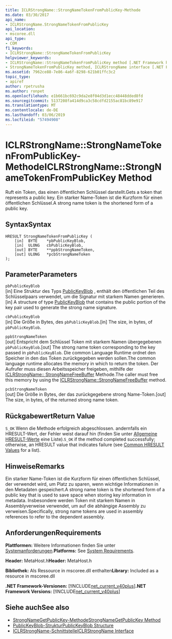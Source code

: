 ```yaml
---
title: ICLRStrongName::StrongNameTokenFromPublicKey-Methode
ms.date: 03/30/2017
api_name:
- ICLRStrongName.StrongNameTokenFromPublicKey
api_location:
- mscoree.dll
api_type:
- COM
f1_keywords:
- ICLRStrongName::StrongNameTokenFromPublicKey
helpviewer_keywords:
- ICLRStrongName::StrongNameTokenFromPublicKey method [.NET Framework hosting]
- StrongNameTokenFromPublicKey method, ICLRStrongName interface [.NET Framework hosting]
ms.assetid: 7962ce88-7e86-4a6f-8298-621b01ffc3c2
topic_type:
- apiref
author: rpetrusha
ms.author: ronpet
ms.openlocfilehash: e1b661bc692c9da2e8f04d3d1ecc48448dded8fd
ms.sourcegitcommit: 5137208fa414d9ca3c58cdfd2155ac81bc89e917
ms.translationtype: MT
ms.contentlocale: de-DE
ms.lasthandoff: 03/06/2019
ms.locfileid: "57494908"
---
```

# <a name="iclrstrongnamestrongnametokenfrompublickey-method"></a><span data-ttu-id="587df-102">ICLRStrongName::StrongNameTokenFromPublicKey-Methode</span><span class="sxs-lookup"><span data-stu-id="587df-102">ICLRStrongName::StrongNameTokenFromPublicKey Method</span></span>
<span data-ttu-id="587df-103">Ruft ein Token, das einen öffentlichen Schlüssel darstellt.</span><span class="sxs-lookup"><span data-stu-id="587df-103">Gets a token that represents a public key.</span></span> <span data-ttu-id="587df-104">Ein starker Name-Token ist die Kurzform für einen öffentlichen Schlüssel.</span><span class="sxs-lookup"><span data-stu-id="587df-104">A strong name token is the shortened form of a public key.</span></span>  
  
## <a name="syntax"></a><span data-ttu-id="587df-105">Syntax</span><span class="sxs-lookup"><span data-stu-id="587df-105">Syntax</span></span>  
  
```  
HRESULT StrongNameTokenFromPublicKey (   
    [in]  BYTE    *pbPublicKeyBlob,  
    [in]  ULONG   cbPublicKeyBlob,  
    [out] BYTE    **ppbStrongNameToken,  
    [out] ULONG   *pcbStrongNameToken  
);  
```  
  
## <a name="parameters"></a><span data-ttu-id="587df-106">Parameter</span><span class="sxs-lookup"><span data-stu-id="587df-106">Parameters</span></span>  
 `pbPublicKeyBlob`  
 <span data-ttu-id="587df-107">[in] Eine Struktur des Typs [PublicKeyBlob](../../../../docs/framework/unmanaged-api/strong-naming/publickeyblob-structure.md) , enthält den öffentlichen Teil des Schlüsselpaars verwendet, um die Signatur mit starkem Namen generieren.</span><span class="sxs-lookup"><span data-stu-id="587df-107">[in] A structure of type [PublicKeyBlob](../../../../docs/framework/unmanaged-api/strong-naming/publickeyblob-structure.md) that contains the public portion of the key pair used to generate the strong name signature.</span></span>  
  
 `cbPublicKeyBlob`  
 <span data-ttu-id="587df-108">[in] Die Größe in Bytes, des `pbPublicKeyBlob`.</span><span class="sxs-lookup"><span data-stu-id="587df-108">[in] The size, in bytes, of `pbPublicKeyBlob`.</span></span>  
  
 `ppbStrongNameToken`  
 <span data-ttu-id="587df-109">[out] Entspricht dem Schlüssel Token mit starkem Namen übergegebenen `pbPublicKeyBlob`.</span><span class="sxs-lookup"><span data-stu-id="587df-109">[out] The strong name token corresponding to the key passed in `pbPublicKeyBlob`.</span></span> <span data-ttu-id="587df-110">Die common Language Runtime ordnet den Speicher in den das Token zurückgegeben werden sollen.</span><span class="sxs-lookup"><span data-stu-id="587df-110">The common language runtime allocates the memory in which to return the token.</span></span> <span data-ttu-id="587df-111">Der Aufrufer muss diesen Arbeitsspeicher freigeben, mithilfe der [ICLRStrongName:: StrongNameFreeBuffer](../../../../docs/framework/unmanaged-api/hosting/iclrstrongname-strongnamefreebuffer-method.md) Methode.</span><span class="sxs-lookup"><span data-stu-id="587df-111">The caller must free this memory by using the [ICLRStrongName::StrongNameFreeBuffer](../../../../docs/framework/unmanaged-api/hosting/iclrstrongname-strongnamefreebuffer-method.md) method.</span></span>  
  
 `pcbStrongNameToken`  
 <span data-ttu-id="587df-112">[out] Die Größe in Bytes, der das zurückgegebene strong Name-Token.</span><span class="sxs-lookup"><span data-stu-id="587df-112">[out] The size, in bytes, of the returned strong name token.</span></span>  
  
## <a name="return-value"></a><span data-ttu-id="587df-113">Rückgabewert</span><span class="sxs-lookup"><span data-stu-id="587df-113">Return Value</span></span>  
 <span data-ttu-id="587df-114">`S_OK` Wenn die Methode erfolgreich abgeschlossen. andernfalls ein HRESULT-Wert, der Fehler weist darauf hin (finden Sie unter [Allgemeine HRESULT-Werte](https://go.microsoft.com/fwlink/?LinkId=213878) eine Liste).</span><span class="sxs-lookup"><span data-stu-id="587df-114">`S_OK` if the method completed successfully; otherwise, an HRESULT value that indicates failure (see [Common HRESULT Values](https://go.microsoft.com/fwlink/?LinkId=213878) for a list).</span></span>  
  
## <a name="remarks"></a><span data-ttu-id="587df-115">Hinweise</span><span class="sxs-lookup"><span data-stu-id="587df-115">Remarks</span></span>  
 <span data-ttu-id="587df-116">Ein starker Name-Token ist die Kurzform für einen öffentlichen Schlüssel, der verwendet wird, um Platz zu sparen, wenn wichtige Informationen in den Metadaten gespeichert.</span><span class="sxs-lookup"><span data-stu-id="587df-116">A strong name token is the shortened form of a public key that is used to save space when storing key information in metadata.</span></span> <span data-ttu-id="587df-117">Insbesondere werden Token mit starkem Namen in Assemblyverweise verwendet, um auf die abhängige Assembly zu verweisen.</span><span class="sxs-lookup"><span data-stu-id="587df-117">Specifically, strong name tokens are used in assembly references to refer to the dependent assembly.</span></span>  
  
## <a name="requirements"></a><span data-ttu-id="587df-118">Anforderungen</span><span class="sxs-lookup"><span data-stu-id="587df-118">Requirements</span></span>  
 <span data-ttu-id="587df-119">**Plattformen:** Weitere Informationen finden Sie unter [Systemanforderungen](../../../../docs/framework/get-started/system-requirements.md).</span><span class="sxs-lookup"><span data-stu-id="587df-119">**Platforms:** See [System Requirements](../../../../docs/framework/get-started/system-requirements.md).</span></span>  
  
 <span data-ttu-id="587df-120">**Header:** MetaHost.h</span><span class="sxs-lookup"><span data-stu-id="587df-120">**Header:** MetaHost.h</span></span>  
  
 <span data-ttu-id="587df-121">**Bibliothek:** Als Ressource in mscoree.dll enthalten</span><span class="sxs-lookup"><span data-stu-id="587df-121">**Library:** Included as a resource in mscoree.dll</span></span>  
  
 <span data-ttu-id="587df-122">**.NET Framework-Versionen:** [!INCLUDE[net_current_v40plus](../../../../includes/net-current-v40plus-md.md)]</span><span class="sxs-lookup"><span data-stu-id="587df-122">**.NET Framework Versions:** [!INCLUDE[net_current_v40plus](../../../../includes/net-current-v40plus-md.md)]</span></span>  
  
## <a name="see-also"></a><span data-ttu-id="587df-123">Siehe auch</span><span class="sxs-lookup"><span data-stu-id="587df-123">See also</span></span>
- [<span data-ttu-id="587df-124">StrongNameGetPublicKey-Methode</span><span class="sxs-lookup"><span data-stu-id="587df-124">StrongNameGetPublicKey Method</span></span>](../../../../docs/framework/unmanaged-api/hosting/iclrstrongname-strongnamegetpublickey-method.md)
- [<span data-ttu-id="587df-125">PublicKeyBlob-Struktur</span><span class="sxs-lookup"><span data-stu-id="587df-125">PublicKeyBlob Structure</span></span>](../../../../docs/framework/unmanaged-api/strong-naming/publickeyblob-structure.md)
- [<span data-ttu-id="587df-126">ICLRStrongName-Schnittstelle</span><span class="sxs-lookup"><span data-stu-id="587df-126">ICLRStrongName Interface</span></span>](../../../../docs/framework/unmanaged-api/hosting/iclrstrongname-interface.md)

